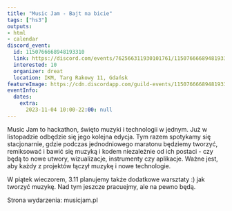 ```yaml
---
title: "Music Jam - Bajt na bicie"
tags: ["hs3"]
outputs:
- html
- calendar
discord_event:
  id: 1150766668948193310
  link: https://discord.com/events/762566311930101761/1150766668948193310
  interested: 10
  organizer: dreat
  location: IKM, Targ Rakowy 11, Gdańsk
featureImage: https://cdn.discordapp.com/guild-events/1150766668948193310/90ba748cf0ec76c7293723cf5d7a9524.png?size=1024
eventInfo:
  dates:
    extra:
      2023-11-04 10:00-22:00: null
---
```

Music Jam to hackathon, święto muzyki i technologii w jednym. Już w listopadzie odbędzie się jego kolejna edycja. Tym razem spotykamy się stacjonarnie, gdzie podczas jednodniowego maratonu będziemy tworzyć, remiksować i bawić się muzyką i kodem niezależnie od ich postaci - czy będą to nowe utwory, wizualizacje, instrumenty czy aplikacje. Ważne jest, aby każdy z projektów łączył muzykę i nowe technologie.

W piątek wieczorem, 3.11 planujemy także dodatkowe warsztaty :) jak tworzyć muzykę.  Nad tym jeszcze pracuejmy, ale na pewno będą.

Strona wydarzenia: musicjam.pl
